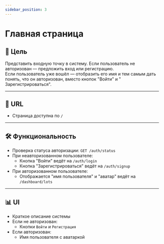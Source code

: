 ```yaml
---
sidebar_position: 3
---
```


# Главная страница

## 📌 Цель

Представить входную точку в систему. Если пользователь не авторизован — предложить вход или регистрацию.  
Если пользователь уже вошёл — отобразить его имя и тем самым дать понять, что он авторизован, вместо кнопок "Войти" и "
Зарегистрироваться".

---

## 🔗 URL

- Страница доступна по `/`

---

## 🛠️ Функциональность

- Проверка статуса авторизации: `GET /auth/status`
- При неавторизованном пользователе:
    - Кнопка "Войти" ведёт на `/auth/login`
    - Кнопка "Зарегистрироваться" ведёт на `/auth/signup`
- При авторизованном пользователе:
    - Отображается "имя пользователя" и "аватар" ведёт на `/dashboard/lots`

---

## 📊 UI

- Краткое описание системы
- Если не авторизован:
    - Кнопки `Войти` и `Регистрация`
- Если авторизован:
    - Имя пользователя с аватаркой
